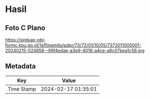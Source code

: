 # Hasil

## Foto C Plano

https://sirekap-obj-formc.kpu.go.id/1a1f/pemilu/pdpr/73/72/01/10/05/7372011005001-20240215-024858--99f4edae-a3e9-4016-a4ce-a8c07bea1c58.jpg


## Metadata

| Key        | Value               |
| ---------- | ------------------- |
| Time Stamp | 2024-02-17 01:35:01 |



